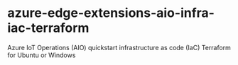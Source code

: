 # azure-edge-extensions-aio-infra-iac-terraform
Azure IoT Operations (AIO) quickstart infrastructure as code (IaC) Terraform for Ubuntu or Windows
